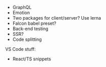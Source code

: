 * GraphQL
* Emotion
* Two packages for client/server? Use lerna
* Falcon babel preset?
* Back-end testing
* SSR?
* Code splitting

VS Code stuff:
* React/TS snippets

